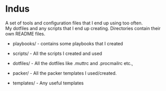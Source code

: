 Indus
=====

A set of tools and configuration files that I end up using too often.  
My dotfiles and any scripts that I end up creating.
Directories contain their own README files.

* playbooks/ - contains some playbooks that I created

* scripts/ - All the scripts I created and used

* dotfiles/ - All the dotfiles like .muttrc and .procmailrc etc.,

* packer/ - All the packer templates I used/created.

* templates/ - Any useful templates